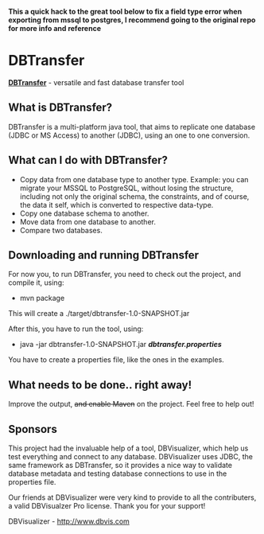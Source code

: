 **This a quick hack to the great tool below to fix a field type error when exporting from mssql to postgres, I recommend going to the original repo for more info and reference**


DBTransfer
==========

**[DBTransfer](http://dbtransfer.evo.pt/)** - versatile and fast database transfer tool

## What is DBTransfer?
DBTransfer is a multi-platform java tool, that aims to replicate one
database (JDBC or MS Access) to another (JDBC), using an one to one
conversion.

## What can I do with DBTransfer?
- Copy data from one database type to another type. Example: you can
  migrate your MSSQL to PostgreSQL, without losing the structure,
including not only the original schema, the constraints, and of course,
the data it self, which is converted to respective data-type.
- Copy one database schema to another.
- Move data from one database to another.
- Compare two databases.

## Downloading and running DBTransfer
For now you, to run DBTransfer, you need to check out the project, and
compile it, using:
- mvn package

This will create a ./target/dbtransfer-1.0-SNAPSHOT.jar

After this, you have to run the tool, using:

- java -jar dbtransfer-1.0-SNAPSHOT.jar  _**dbtransfer.properties**_

You have to create a properties file, like the ones in the examples.

## What needs to be done.. right away!
Improve the output, ~~and enable Maven~~ on the project. Feel free to help
out!

## Sponsors
This project had the invaluable help of a tool, DBVisualizer, which help
us test everything and connect to any database. DBVisualizer uses JDBC, the same framework as DBTransfer, so it provides a nice way to validate database metadata and testing database connections to use in the properties file.

Our friends at DBVisualizer were very kind to provide to all the
contributers, a valid DBVisualzer Pro license. Thank you for your
support!

DBVisualizer - http://www.dbvis.com
